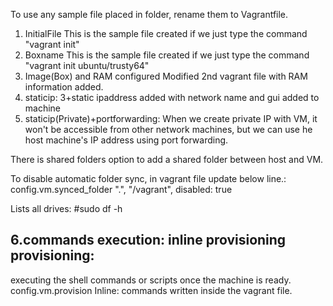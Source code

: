To use any sample file placed in folder, rename them to Vagrantfile.
1. InitialFile
This is the sample file created if we just type the command "vagrant init"
2. Boxname
This is the sample file created if we just type the command "vagrant init ubuntu/trusty64"
3. Image(Box) and RAM configured
Modified 2nd vagrant file with RAM information added.
4. staticip: 3+static ipaddress added with network name and gui added to machine
5. staticip(Private)+portforwarding: When we create private IP with VM, it won't be accessible from other network machines, but we can use he host machine's IP address using port forwarding.

There is shared folders option to add a shared folder between host and VM.

To disable automatic folder sync, in vagrant file update below line.:
config.vm.synced_folder ".", "/vagrant", disabled: true

Lists all drives:
#sudo df -h

6.commands execution: inline provisioning
provisioning:
------
executing the shell commands or scripts once the machine is ready.
config.vm.provision
Inline: commands written inside the vagrant file.

